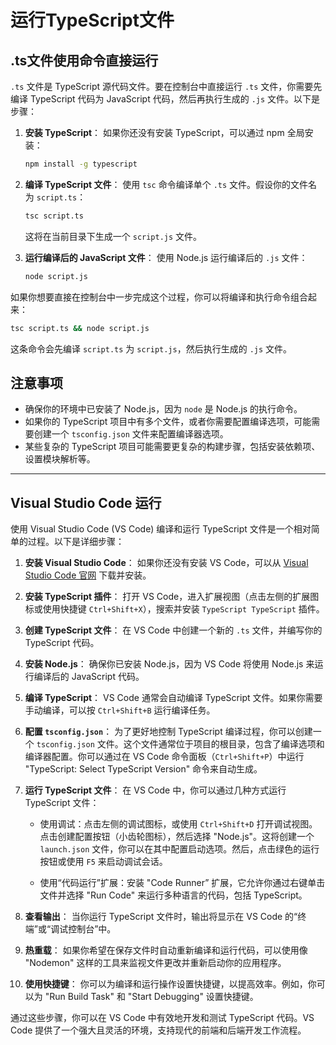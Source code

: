 # 运行TypeScript文件

## .ts文件使用命令直接运行

`.ts` 文件是 TypeScript 源代码文件。要在控制台中直接运行 `.ts` 文件，你需要先编译 TypeScript 代码为 JavaScript 代码，然后再执行生成的 `.js` 文件。以下是步骤：

1. **安装 TypeScript**：
   如果你还没有安装 TypeScript，可以通过 npm 全局安装：

   ```sh
   npm install -g typescript
   ```

2. **编译 TypeScript 文件**：
   使用 `tsc` 命令编译单个 `.ts` 文件。假设你的文件名为 `script.ts`：

   ```sh
   tsc script.ts
   ```

   这将在当前目录下生成一个 `script.js` 文件。

3. **运行编译后的 JavaScript 文件**：
   使用 Node.js 运行编译后的 `.js` 文件：

   ```sh
   node script.js
   ```

如果你想要直接在控制台中一步完成这个过程，你可以将编译和执行命令组合起来：

```sh
tsc script.ts && node script.js
```

这条命令会先编译 `script.ts` 为 `script.js`，然后执行生成的 `.js` 文件。

## 注意事项

- 确保你的环境中已安装了 Node.js，因为 `node` 是 Node.js 的执行命令。
- 如果你的 TypeScript 项目中有多个文件，或者你需要配置编译选项，可能需要创建一个 `tsconfig.json` 文件来配置编译器选项。
- 某些复杂的 TypeScript 项目可能需要更复杂的构建步骤，包括安装依赖项、设置模块解析等。

---

## Visual Studio Code 运行

使用 Visual Studio Code (VS Code) 编译和运行 TypeScript 文件是一个相对简单的过程。以下是详细步骤：

1. **安装 Visual Studio Code**：
   如果你还没有安装 VS Code，可以从 [Visual Studio Code 官网](https://code.visualstudio.com/) 下载并安装。

2. **安装 TypeScript 插件**：
   打开 VS Code，进入扩展视图（点击左侧的扩展图标或使用快捷键 `Ctrl+Shift+X`），搜索并安装 `TypeScript TypeScript` 插件。

3. **创建 TypeScript 文件**：
   在 VS Code 中创建一个新的 `.ts` 文件，并编写你的 TypeScript 代码。

4. **安装 Node.js**：
   确保你已安装 Node.js，因为 VS Code 将使用 Node.js 来运行编译后的 JavaScript 代码。

5. **编译 TypeScript**：
   VS Code 通常会自动编译 TypeScript 文件。如果你需要手动编译，可以按 `Ctrl+Shift+B` 运行编译任务。

6. **配置 `tsconfig.json`**：
   为了更好地控制 TypeScript 编译过程，你可以创建一个 `tsconfig.json` 文件。这个文件通常位于项目的根目录，包含了编译选项和编译器配置。你可以通过在 VS Code 命令面板（`Ctrl+Shift+P`）中运行 "TypeScript: Select TypeScript Version" 命令来自动生成。

7. **运行 TypeScript 文件**：
   在 VS Code 中，你可以通过几种方式运行 TypeScript 文件：

   - 使用调试：点击左侧的调试图标，或使用 `Ctrl+Shift+D` 打开调试视图。点击创建配置按钮（小齿轮图标），然后选择 "Node.js"。这将创建一个 `launch.json` 文件，你可以在其中配置启动选项。然后，点击绿色的运行按钮或使用 `F5` 来启动调试会话。

   - 使用“代码运行”扩展：安装 "Code Runner” 扩展，它允许你通过右键单击文件并选择 "Run Code" 来运行多种语言的代码，包括 TypeScript。

8. **查看输出**：
   当你运行 TypeScript 文件时，输出将显示在 VS Code 的“终端”或“调试控制台”中。

9. **热重载**：
   如果你希望在保存文件时自动重新编译和运行代码，可以使用像 "Nodemon" 这样的工具来监视文件更改并重新启动你的应用程序。

10. **使用快捷键**：
    你可以为编译和运行操作设置快捷键，以提高效率。例如，你可以为 "Run Build Task" 和 "Start Debugging" 设置快捷键。

通过这些步骤，你可以在 VS Code 中有效地开发和测试 TypeScript 代码。VS Code 提供了一个强大且灵活的环境，支持现代的前端和后端开发工作流程。

